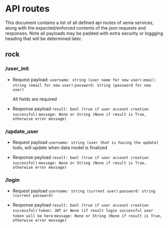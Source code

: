 # API routes

This document contains a list of all defined api routes of xenia services, along with the expected/enforced contents of the json requests and responses. Note all payloads may be padded with extra security or loggging heading that will be determined later. 

## rock 
### /user_init
* Request payload:
	`username: string (user name for new user)`
	`email: string (email for new user)`
	`password: string (password for new user)`
	
	All fields are required 

* Response payload
	`result: bool (true if user account creation successful)`
	`message: None or String (None if result is True, otherwise error message)`  

### /update_user
* Request payload 
	`username: string (user that is having the update)`
	todo, will update when data model is finalized 

* Response payload
	`result: bool (true if user account creation successful)`
	`message: None or String (None if result is True, otherwise error message)` 

### /login
* Request payload
	`username: string (current user)`
	`password: string (current password)`

* Response payload
	`result: bool (true if user account creation successful)`
	`token: JWT or None (if result login successful user token will be here`
	`message: None or String (None if result is True, otherwise error message)`
		